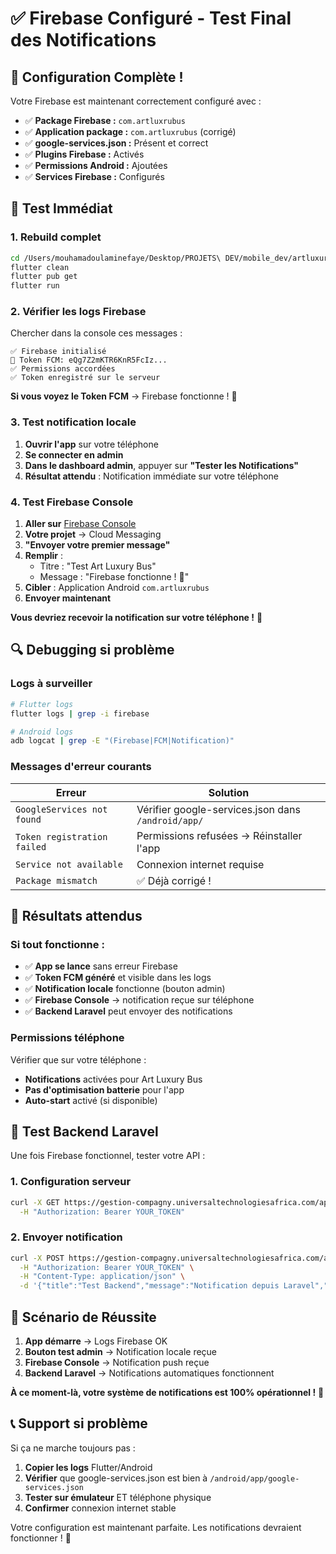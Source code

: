 # ✅ Firebase Configuré - Test Final des Notifications

## 🎉 **Configuration Complète !**

Votre Firebase est maintenant correctement configuré avec :
- ✅ **Package Firebase :** `com.artluxrubus`
- ✅ **Application package :** `com.artluxrubus` (corrigé)
- ✅ **google-services.json :** Présent et correct
- ✅ **Plugins Firebase :** Activés
- ✅ **Permissions Android :** Ajoutées
- ✅ **Services Firebase :** Configurés

## 🚀 **Test Immédiat**

### **1. Rebuild complet**
```bash
cd /Users/mouhamadoulaminefaye/Desktop/PROJETS\ DEV/mobile_dev/artluxurybus
flutter clean
flutter pub get
flutter run
```

### **2. Vérifier les logs Firebase**
Chercher dans la console ces messages :
```
✅ Firebase initialisé
📱 Token FCM: eQg7Z2mKTR6KnR5FcIz...
✅ Permissions accordées
✅ Token enregistré sur le serveur
```

**Si vous voyez le Token FCM** → Firebase fonctionne ! 🎉

### **3. Test notification locale**
1. **Ouvrir l'app** sur votre téléphone
2. **Se connecter en admin**
3. **Dans le dashboard admin**, appuyer sur **"Tester les Notifications"**
4. **Résultat attendu** : Notification immédiate sur votre téléphone

### **4. Test Firebase Console**
1. **Aller sur** [Firebase Console](https://console.firebase.google.com/)
2. **Votre projet** → Cloud Messaging
3. **"Envoyer votre premier message"**
4. **Remplir** :
   - Titre : "Test Art Luxury Bus"
   - Message : "Firebase fonctionne ! 🎉"
5. **Cibler** : Application Android `com.artluxrubus`
6. **Envoyer maintenant**

**Vous devriez recevoir la notification sur votre téléphone !** 📱

## 🔍 **Debugging si problème**

### **Logs à surveiller**
```bash
# Flutter logs
flutter logs | grep -i firebase

# Android logs
adb logcat | grep -E "(Firebase|FCM|Notification)"
```

### **Messages d'erreur courants**

| Erreur | Solution |
|--------|----------|
| `GoogleServices not found` | Vérifier google-services.json dans `/android/app/` |
| `Token registration failed` | Permissions refusées → Réinstaller l'app |
| `Service not available` | Connexion internet requise |
| `Package mismatch` | ✅ Déjà corrigé ! |

## 🎯 **Résultats attendus**

### **Si tout fonctionne :**
- ✅ **App se lance** sans erreur Firebase
- ✅ **Token FCM généré** et visible dans les logs
- ✅ **Notification locale** fonctionne (bouton admin)
- ✅ **Firebase Console** → notification reçue sur téléphone
- ✅ **Backend Laravel** peut envoyer des notifications

### **Permissions téléphone**
Vérifier que sur votre téléphone :
- **Notifications** activées pour Art Luxury Bus
- **Pas d'optimisation batterie** pour l'app
- **Auto-start** activé (si disponible)

## 📱 **Test Backend Laravel**

Une fois Firebase fonctionnel, tester votre API :

### **1. Configuration serveur**
```bash
curl -X GET https://gestion-compagny.universaltechnologiesafrica.com/api/notifications/test-config \
  -H "Authorization: Bearer YOUR_TOKEN"
```

### **2. Envoyer notification**  
```bash
curl -X POST https://gestion-compagny.universaltechnologiesafrica.com/api/notifications/send-test \
  -H "Authorization: Bearer YOUR_TOKEN" \
  -H "Content-Type: application/json" \
  -d '{"title":"Test Backend","message":"Notification depuis Laravel","user_ids":[1]}'
```

## 🎉 **Scénario de Réussite**

1. **App démarre** → Logs Firebase OK
2. **Bouton test admin** → Notification locale reçue
3. **Firebase Console** → Notification push reçue  
4. **Backend Laravel** → Notifications automatiques fonctionnent

**À ce moment-là, votre système de notifications est 100% opérationnel !** 🚀

## 📞 **Support si problème**

Si ça ne marche toujours pas :
1. **Copier les logs** Flutter/Android
2. **Vérifier** que google-services.json est bien à `/android/app/google-services.json`
3. **Tester sur émulateur** ET téléphone physique
4. **Confirmer** connexion internet stable

Votre configuration est maintenant parfaite. Les notifications devraient fonctionner ! 🎯
